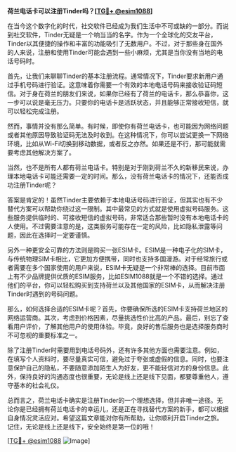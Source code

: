 **荷兰电话卡可以注册Tinder吗？[[TG💪+ @esim1088](https://t.me/s/esim1088)]**

在当今这个数字化的时代，社交软件已经成为我们生活中不可或缺的一部分。而说到社交软件，Tinder无疑是一个响当当的名字。作为一个全球化的交友平台，Tinder以其便捷的操作和丰富的功能吸引了无数用户。不过，对于那些身在国外的人来说，注册和使用Tinder可能会遇到一些小麻烦，尤其是当你没有当地的电话号码时。

首先，让我们来聊聊Tinder的基本注册流程。通常情况下，Tinder要求新用户通过手机号码进行验证。这意味着你需要一个有效的本地电话号码来接收验证码短信。对于身在荷兰的朋友们来说，如果你已经有了荷兰的电话卡，那么恭喜你，这一步可以说是毫无压力。只要你的电话卡是活跃状态，并且能够正常接收短信，就可以轻松完成注册。

然而，事情并没有那么简单。有时候，即使你有荷兰电话卡，也可能因为网络问题或者其他原因导致验证码无法及时收到。在这种情况下，你可以尝试更换一下网络环境，比如从Wi-Fi切换到移动数据，或者反之亦然。如果还是不行，那可能就需要考虑其他解决方案了。

当然，也不是所有人都有荷兰电话卡。特别是对于刚到荷兰不久的新移民来说，办理本地电话卡可能还需要一定的时间。那么，没有荷兰电话卡的情况下，还能否成功注册Tinder呢？

答案是肯定的！虽然Tinder主要依赖于本地电话号码进行验证，但其实也有不少替代方案可以帮助你绕过这一限制。其中最常见的方式就是使用虚拟号码服务。这些服务提供临时的、可接收短信的虚拟号码，非常适合那些暂时没有本地电话卡的人使用。不过需要注意的是，这类服务可能存在一定的风险，比如隐私泄露等问题，因此在选择时一定要谨慎。

另外一种更安全可靠的方法则是购买一张ESIM卡。ESIM是一种电子化的SIM卡，与传统物理SIM卡相比，它更加方便携带，同时也支持多国漫游。对于经常旅行或者需要在多个国家使用的用户来说，ESIM卡无疑是一个非常棒的选择。目前市面上有不少品牌提供优质的ESIM服务，比如ESIM1088就是一个不错的选择。通过他们的平台，你可以轻松购买到支持荷兰以及其他国家的ESIM卡，从而解决注册Tinder时遇到的号码问题。

那么，如何选择合适的ESIM卡呢？首先，你要确保所选的ESIM卡支持荷兰地区的网络运营商。其次，考虑到价格因素，尽量挑选性价比高的产品。最后，别忘了查看用户评价，了解其他用户的使用体验。毕竟，良好的售后服务也是选择服务商时不可忽视的重要标准之一。

除了注册Tinder时需要用到电话号码外，还有许多其他方面也需要注意。例如，在填写个人资料时，要尽量真实可信，避免过于夸张或虚假的信息。同时，也要注意保护自己的隐私，不要随意添加陌生人为好友，更不能轻信对方的身份信息。此外，保持良好的沟通态度也很重要，无论是线上还是线下见面，都要尊重他人，遵守基本的社会礼仪。

总而言之，荷兰电话卡确实是注册Tinder的一个理想选择，但并非唯一途径。无论你是已经拥有荷兰电话卡的幸运儿，还是正在寻找替代方案的新手，都可以根据自身情况灵活应对。希望这篇文章能对你有所帮助，让你顺利开启Tinder之旅。记住，无论是线上还是线下，安全始终是第一位的哦！

[[TG💪+ @esim1088](https://t.me/s/esim1088) ![Image](https://i.postimg.cc/4NQfJmqS/Snipaste-2025-05-13-00-14-12.png)]